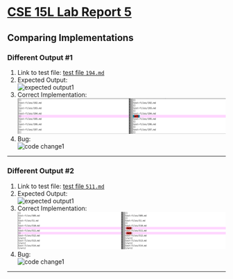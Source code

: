# [CSE 15L Lab Report 5](https://yuming73.github.io/cse15l-lab-reports/lab-report-5-week-10.html)    
## Comparing Implementations      

### Different Output #1    
1. Link to test file: [test file `194.md`]()   
2. Expected Output:   
![expected output1]()   
3. Correct Implementation:   
![different output1](lab9-screenshot2.png)   
4. Bug:   
![code change1]()

---   

### Different Output #2    
1. Link to test file: [test file `511.md`]()   
2. Expected Output:   
![expected output1]()   
3. Correct Implementation:   
![different output1](lab9-screenshot3.png)   
4. Bug:   
![code change1]()

---   